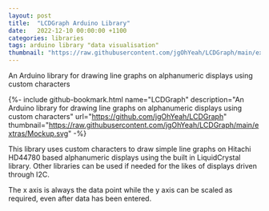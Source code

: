 ```yaml
---
layout: post
title:  "LCDGraph Arduino Library"
date:   2022-12-10 00:00:00 +1100
categories: libraries
tags: arduino library "data visualisation"
thumbnail: "https://raw.githubusercontent.com/jgOhYeah/LCDGraph/main/extras/Mockup.svg"
---
```

An Arduino library for drawing line graphs on alphanumeric displays using custom characters

{%- include github-bookmark.html name="LCDGraph" description="An Arduino library for drawing line graphs on alphanumeric displays using custom characters" url="https://github.com/jgOhYeah/LCDGraph" thumbnail="https://raw.githubusercontent.com/jgOhYeah/LCDGraph/main/extras/Mockup.svg" -%}

This library uses custom characters to draw simple line graphs on Hitachi HD44780 based alphanumeric displays using the built in LiquidCrystal library. Other libraries can be used if needed for the likes of displays driven through I2C.

The x axis is always the data point while the y axis can be scaled as required, even after data has been entered.